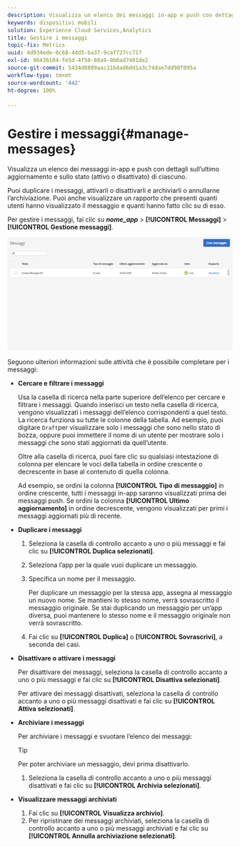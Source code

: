 ```yaml
---
description: Visualizza un elenco dei messaggi in-app e push con dettagli sull’ultimo aggiornamento e sullo stato (attivo o disattivato) di ciascuno.
keywords: dispositivi mobili
solution: Experience Cloud Services,Analytics
title: Gestire i messaggi
topic-fix: Metrics
uuid: 4d934ede-0c68-4dd5-ba37-9caf727cc717
exl-id: 96436104-fe5d-4f50-80a9-9b6ad7401de2
source-git-commit: 5434d8809aac11b4ad6dd1a3c74dae7dd98f095a
workflow-type: tm+mt
source-wordcount: '442'
ht-degree: 100%

---
```


# Gestire i messaggi{#manage-messages}

Visualizza un elenco dei messaggi in-app e push con dettagli sull’ultimo aggiornamento e sullo stato (attivo o disattivato) di ciascuno.

Puoi duplicare i messaggi, attivarli o disattivarli e archiviarli o annullarne l’archiviazione. Puoi anche visualizzare un rapporto che presenti quanti utenti hanno visualizzato il messaggio e quanti hanno fatto clic su di esso.

Per gestire i messaggi, fai clic su ***nome_app*** > **[!UICONTROL Messaggi]** > **[!UICONTROL Gestione messaggi]**.

![](assets/manage_messages.png)

Seguono ulteriori informazioni sulle attività che è possibile completare per i messaggi:

* **Cercare e filtrare i messaggi**

   Usa la casella di ricerca nella parte superiore dell’elenco per cercare e filtrare i messaggi. Quando inserisci un testo nella casella di ricerca, vengono visualizzati i messaggi dell’elenco corrispondenti a quel testo. La ricerca funziona su tutte le colonne della tabella. Ad esempio, puoi digitare   `Draft`per visualizzare solo i messaggi che sono nello stato di bozza, oppure puoi immettere il nome di un utente per mostrare solo i messaggi che sono stati aggiornati da quell’utente.

   Oltre alla casella di ricerca, puoi fare clic su qualsiasi intestazione di colonna per elencare le voci della tabella in ordine crescente o decrescente in base al contenuto di quella colonna.

   Ad esempio, se ordini la colonna **[!UICONTROL Tipo di messaggio]** in ordine crescente, tutti i messaggi in-app saranno visualizzati prima dei messaggi push. Se ordini la colonna **[!UICONTROL Ultimo aggiornamento]** in ordine decrescente, vengono visualizzati per primi i messaggi aggiornati più di recente.

* **Duplicare i messaggi**

   1. Seleziona la casella di controllo accanto a uno o più messaggi e fai clic su **[!UICONTROL Duplica selezionati]**.
   1. Seleziona l’app per la quale vuoi duplicare un messaggio.
   1. Specifica un nome per il messaggio.

      Per duplicare un messaggio per la stessa app, assegna al messaggio un nuovo nome. Se mantieni lo stesso nome, verrà sovrascritto il messaggio originale. Se stai duplicando un messaggio per un’app diversa, puoi mantenere lo stesso nome e il messaggio originale non verrà sovrascritto.

   1. Fai clic su **[!UICONTROL Duplica]** o **[!UICONTROL Sovrascrivi]**, a seconda dei casi.

* **Disattivare o attivare i messaggi**

   Per disattivare dei messaggi, seleziona la casella di controllo accanto a uno o più messaggi e fai clic su **[!UICONTROL Disattiva selezionati]**.

   Per attivare dei messaggi disattivati, seleziona la casella di controllo accanto a uno o più messaggi disattivati e fai clic su **[!UICONTROL Attiva selezionati]**.

* **Archiviare i messaggi**

   Per archiviare i messaggi e svuotare l’elenco dei messaggi:

   >[!TIP]
   >
   >Per poter archiviare un messaggio, devi prima disattivarlo.

   1. Seleziona la casella di controllo accanto a uno o più messaggi disattivati e fai clic su **[!UICONTROL Archivia selezionati]**.

* **Visualizzare messaggi archiviati**

   1. Fai clic su **[!UICONTROL Visualizza archivio]**.
   1. Per ripristinare dei messaggi archiviati, seleziona la casella di controllo accanto a uno o più messaggi archiviati e fai clic su **[!UICONTROL Annulla archiviazione selezionati]**.
